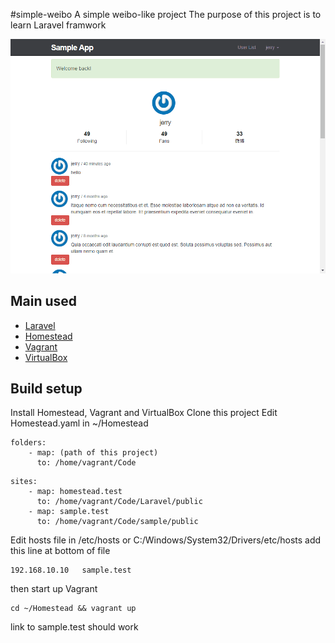 #simple-weibo
A simple weibo-like project 
The purpose of this project is to learn Laravel framwork 

![alt demo](./sample-demo.gif)

## Main used 
- [Laravel](https://laravel.com/)
- [Homestead](https://laravel.tw/docs/master/homestead)
- [Vagrant](https://www.vagrantup.com/)
- [VirtualBox](https://www.virtualbox.org/)

## Build setup
Install Homestead, Vagrant and VirtualBox
Clone this project
Edit Homestead.yaml in ~/Homestead
```
folders:
    - map: (path of this project)
      to: /home/vagrant/Code
```

```
sites:
    - map: homestead.test
      to: /home/vagrant/Code/Laravel/public
    - map: sample.test 
      to: /home/vagrant/Code/sample/public 
```
Edit hosts file in /etc/hosts  or  C:/Windows/System32/Drivers/etc/hosts
add this line at bottom of file
```
192.168.10.10   sample.test
```
then start up Vagrant 
```
cd ~/Homestead && vagrant up
```
link to sample.test should work
